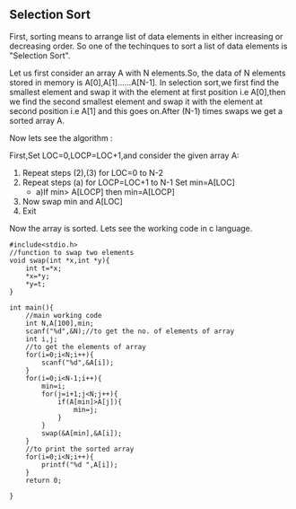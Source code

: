 ## Selection Sort
<p> First, sorting means to arrange list of data elements in either increasing or decreasing order. So one of the techinques to sort a list of data elements is "Selection Sort".</p>
<p> Let us first consider an array A with N elements.So, the data of N elements stored in memory is A[0],A[1]......A[N-1].
In selection sort,we first find the smallest element and swap it with the element at first position i.e A[0],then we find the second smallest element and swap it with the element at second position
i.e A[1] and this goes on.After (N-1) times swaps we get a sorted array A.</p>
<p>
Now lets see the algorithm :
</p>

First,Set LOC=0,LOCP=LOC+1,and consider the given array A:


1. Repeat steps (2),(3) for LOC=0 to N-2
2. Repeat steps (a) for LOCP=LOC+1 to N-1 Set min=A[LOC]
    - a)If min> A[LOCP] then min=A[LOCP]
3. Now swap min and A[LOC] 
4. Exit
<p>
    Now the array is sorted.
     Lets see the working code in c language.
    </p>
   
```
#include<stdio.h>
//function to swap two elements
void swap(int *x,int *y){
    int t=*x;
    *x=*y;
    *y=t;
}

int main(){
    //main working code
    int N,A[100],min;
    scanf("%d",&N);//to get the no. of elements of array
    int i,j;
    //to get the elements of array
    for(i=0;i<N;i++){
        scanf("%d",&A[i]);
    }
    for(i=0;i<N-1;i++){
        min=i;
        for(j=i+1;j<N;j++){
            if(A[min]>A[j]){
                min=j;
            }
        }
        swap(&A[min],&A[i]);
    }
    //to print the sorted array
    for(i=0;i<N;i++){
        printf("%d ",A[i]);
    }
    return 0;
    
}

```
